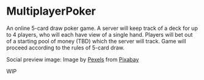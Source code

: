 # MultiplayerPoker

An online 5-card draw poker game.
A server will keep track of a deck for up to 4 players, who will each have view of a single hand.
Players will bet out of a starting pool of money (TBD) which the server will track.
Game will proceed according to the rules of 5-card draw.

Social preview image: Image by <a href="https://pixabay.com/users/Pexels-2286921/?utm_source=link-attribution&amp;utm_medium=referral&amp;utm_campaign=image&amp;utm_content=1869825">Pexels</a> from <a href="https://pixabay.com/?utm_source=link-attribution&amp;utm_medium=referral&amp;utm_campaign=image&amp;utm_content=1869825">Pixabay</a>

WIP
